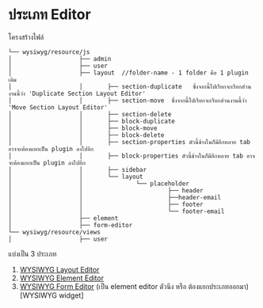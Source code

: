 # ประเภท Editor

โครงสร้างไฟล์

```
└── wysiwyg/resource/js
│                   ├── admin
│                   ├── user
│                   ├── layout  //folder-name - 1 folder คือ 1 plugin เดิม
│                   │       ├── section-duplicate   ซึ่งจากนี้ไปเรียกจะเรียกส่วนงานนี้ว่า 'Duplicate Section Layout Editor'
│                   │       ├── section-move  ซึ่งจากนี้ไปเรียกจะเรียกส่วนงานนี้ว่า 'Move Section Layout Editor'
│                   │       ├── section-delete
│                   │       ├── block-duplicate
│                   │       ├── block-move
│                   │       ├── block-delete
│                   │       ├── section-properties ตัวนี้ข้างในก็มีอีกหลาย tab อาจจะต้องแยกเป็น plugin ลงไปอีก
│                   │       ├── block-properties ตัวนี้ข้างในก็มีอีกหลาย tab อาจจะต้องแยกเป็น plugin ลงไปอีก
│                   │       ├── sidebar
│                   │       └── layout
│                   │               └── placeholder
│                   │                        ├── header
│                   │                        ├──header-email
│                   │                        ├── footer
│                   │                        └── footer-email
│                   ├── element
│                   ├── form-editor
└── wysiwyg/resource/views
│                   ├── user
```

แบ่งเป็น 3 ประเภท

1. [WYSIWYG Layout Editor](wysiwyg-layout-editor.md)
2. [WYSIWYG Element Editor](wysiwyg-type.md)
3. [WYSIWYG Form Editor](wysiwyg-type.md) (เป็น element editor ตัวนึง หรือ ต้องแยกประเภทออกมา)
   [WYSIWYG widget]
